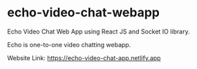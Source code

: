 # echo-video-chat-webapp
Echo Video Chat Web App using React JS and Socket IO library.

Echo is one-to-one video chatting webapp.

Website Link: https://echo-video-chat-app.netlify.app
